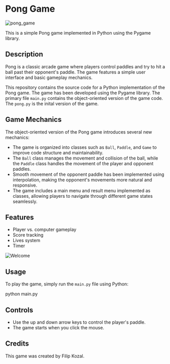 # Pong Game

![pong_game](https://github.com/FilipK206/pong_game/assets/109867923/630f71e6-d94e-4dd9-ac22-ee9c02365a84)

This is a simple Pong game implemented in Python using the Pygame library.

## Description

Pong is a classic arcade game where players control paddles and try to hit a ball past their opponent's paddle. The game features a simple user interface and basic gameplay mechanics.

This repository contains the source code for a Python implementation of the Pong game. The game has been developed using the Pygame library. The primary file `main.py` contains the object-oriented version of the game code. The `pong.py` is the inital version of the game.

## Game Mechanics

The object-oriented version of the Pong game introduces several new mechanics:
- The game is organized into classes such as `Ball`, `Paddle`, and `Game` to improve code structure and maintainability.
- The `Ball` class manages the movement and collision of the ball, while the `Paddle` class handles the movement of the player and opponent paddles.
- Smooth movement of the opponent paddle has been implemented using interpolation, making the opponent's movements more natural and responsive.
- The game includes a main menu and result menu implemented as classes, allowing players to navigate through different game states seamlessly.

## Features

- Player vs. computer gameplay
- Score tracking
- Lives system
- Timer

![Welcome](https://github.com/FilipK206/pong_game/assets/109867923/53e985a8-207a-4495-8bb2-adebb622be5f)


## Usage

To play the game, simply run the `main.py` file using Python:

python main.py

## Controls

- Use the up and down arrow keys to control the player's paddle.
- The game starts when you click the mouse.

## Credits

This game was created by Filip Kozal.

